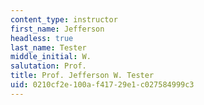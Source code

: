 ```yaml
---
content_type: instructor
first_name: Jefferson
headless: true
last_name: Tester
middle_initial: W.
salutation: Prof.
title: Prof. Jefferson W. Tester
uid: 0210cf2e-100a-f417-29e1-c027584999c3
---
```

